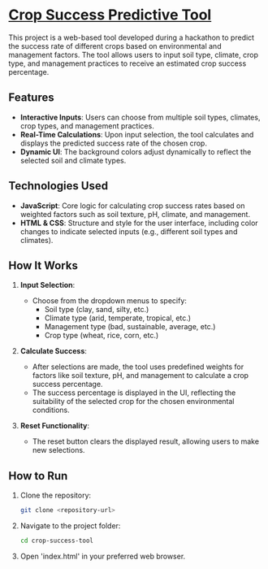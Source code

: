 # [Crop Success Predictive Tool](https://logannitzsche.com/Comprehensive-Crop-Success-Predictive-Web-Tool)

This project is a web-based tool developed during a hackathon to predict the success rate of different crops based on environmental and management factors. The tool allows users to input soil type, climate, crop type, and management practices to receive an estimated crop success percentage.

## Features

- **Interactive Inputs**: Users can choose from multiple soil types, climates, crop types, and management practices.
- **Real-Time Calculations**: Upon input selection, the tool calculates and displays the predicted success rate of the chosen crop.
- **Dynamic UI**: The background colors adjust dynamically to reflect the selected soil and climate types.

## Technologies Used

- **JavaScript**: Core logic for calculating crop success rates based on weighted factors such as soil texture, pH, climate, and management.
- **HTML & CSS**: Structure and style for the user interface, including color changes to indicate selected inputs (e.g., different soil types and climates).

## How It Works

1. **Input Selection**:
   - Choose from the dropdown menus to specify:
     - Soil type (clay, sand, silty, etc.)
     - Climate type (arid, temperate, tropical, etc.)
     - Management type (bad, sustainable, average, etc.)
     - Crop type (wheat, rice, corn, etc.)
     
2. **Calculate Success**:
   - After selections are made, the tool uses predefined weights for factors like soil texture, pH, and management to calculate a crop success percentage.
   - The success percentage is displayed in the UI, reflecting the suitability of the selected crop for the chosen environmental conditions.

3. **Reset Functionality**:
   - The reset button clears the displayed result, allowing users to make new selections.

## How to Run

1. Clone the repository:
   ```bash
   git clone <repository-url>
   ```
2. Navigate to the project folder:
   ```bash
   cd crop-success-tool
   ```
3. Open 'index.html' in your preferred web browser.

   
